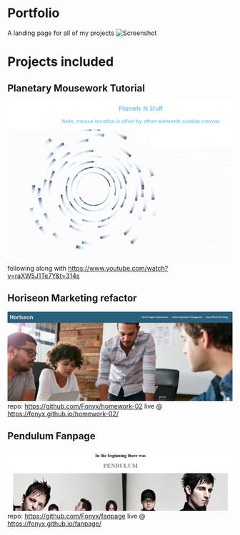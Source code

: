 # Portfolio
A landing page for all of my projects
![Screenshot](https://github.com/Fonyx/homework-03/blob/main/screenshot.PNG?raw=true "Agency website")

# Projects included

## Planetary Mousework Tutorial
![Screenshot](https://github.com/Fonyx/planetaryMotion/blob/main/Assets/screenshots/planetary.PNG?raw=true "Planetary motion")
following along with 
https://www.youtube.com/watch?v=raXW5J1Te7Y&t=314s


## Horiseon Marketing refactor
![Screenshot](https://github.com/Fonyx/homework-02/blob/main/screenshot.PNG?raw=true "Horiseon Marketing")
repo: https://github.com/Fonyx/homework-02
live @ https://fonyx.github.io/homework-02/

## Pendulum Fanpage
![Screenshot](https://github.com/Fonyx/fanpage/blob/main/Assets/screenshot.PNG?raw=true "Pendulum")
repo: https://github.com/Fonyx/fanpage
live @ https://fonyx.github.io/fanpage/